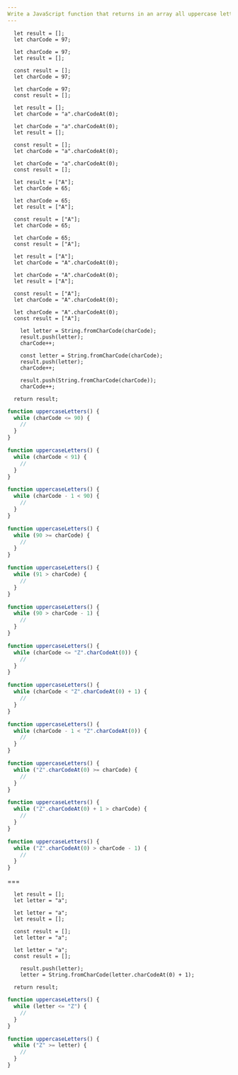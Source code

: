 ```yaml
---
Write a JavaScript function that returns in an array all uppercase letters of the alphabet from 'A' to 'Z' using a "while" loop.
---
```


```initial
  let result = [];
  let charCode = 97;
```

```initial
  let charCode = 97;
  let result = [];
```

```initial
  const result = [];
  let charCode = 97;
```

```initial
  let charCode = 97;
  const result = [];
```

```initial
  let result = [];
  let charCode = "a".charCodeAt(0);
```

```initial
  let charCode = "a".charCodeAt(0);
  let result = [];
```

```initial
  const result = [];
  let charCode = "a".charCodeAt(0);
```

```initial
  let charCode = "a".charCodeAt(0);
  const result = [];
```

```initial
  let result = ["A"];
  let charCode = 65;
```

```initial
  let charCode = 65;
  let result = ["A"];
```

```initial
  const result = ["A"];
  let charCode = 65;
```

```initial
  let charCode = 65;
  const result = ["A"];
```

```initial
  let result = ["A"];
  let charCode = "A".charCodeAt(0);
```

```initial
  let charCode = "A".charCodeAt(0);
  let result = ["A"];
```

```initial
  const result = ["A"];
  let charCode = "A".charCodeAt(0);
```

```initial
  let charCode = "A".charCodeAt(0);
  const result = ["A"];
```

```transformation
    let letter = String.fromCharCode(charCode);
    result.push(letter);
    charCode++;
```

```transformation
    const letter = String.fromCharCode(charCode);
    result.push(letter);
    charCode++;
```

```transformation
    result.push(String.fromCharCode(charCode));
    charCode++;
```

```final
  return result;
```

```js
function uppercaseLetters() {
  while (charCode <= 90) {
    //
  }
}
```

```js
function uppercaseLetters() {
  while (charCode < 91) {
    //
  }
}
```

```js
function uppercaseLetters() {
  while (charCode - 1 < 90) {
    //
  }
}
```

```js
function uppercaseLetters() {
  while (90 >= charCode) {
    //
  }
}
```

```js
function uppercaseLetters() {
  while (91 > charCode) {
    //
  }
}
```

```js
function uppercaseLetters() {
  while (90 > charCode - 1) {
    //
  }
}
```

```js
function uppercaseLetters() {
  while (charCode <= "Z".charCodeAt(0)) {
    //
  }
}
```

```js
function uppercaseLetters() {
  while (charCode < "Z".charCodeAt(0) + 1) {
    //
  }
}
```

```js
function uppercaseLetters() {
  while (charCode - 1 < "Z".charCodeAt(0)) {
    //
  }
}
```

```js
function uppercaseLetters() {
  while ("Z".charCodeAt(0) >= charCode) {
    //
  }
}
```

```js
function uppercaseLetters() {
  while ("Z".charCodeAt(0) + 1 > charCode) {
    //
  }
}
```

```js
function uppercaseLetters() {
  while ("Z".charCodeAt(0) > charCode - 1) {
    //
  }
}
```

===

```initial
  let result = [];
  let letter = "a";
```

```initial
  let letter = "a";
  let result = [];
```

```initial
  const result = [];
  let letter = "a";
```

```initial
  let letter = "a";
  const result = [];
```

```transformation
    result.push(letter);
    letter = String.fromCharCode(letter.charCodeAt(0) + 1);
```

```final
  return result;
```

```js
function uppercaseLetters() {
  while (letter <= "Z") {
    //
  }
}
```

```js
function uppercaseLetters() {
  while ("Z" >= letter) {
    //
  }
}
```
